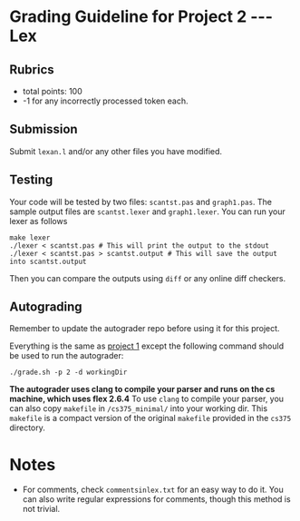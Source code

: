 # Grading Guideline for Project 2 --- Lex

## Rubrics

- total points: 100
- -1 for any incorrectly processed token each.

## Submission

Submit `lexan.l` and/or any other files you have modified.

## Testing

Your code will be tested by two files: `scantst.pas` and `graph1.pas`.
The sample output files are `scantst.lexer` and `graph1.lexer`.
You can run your lexer as follows
```
make lexer
./lexer < scantst.pas # This will print the output to the stdout
./lexer < scantst.pas > scantst.output # This will save the output into scantst.output
```
Then you can compare the outputs using `diff` or any online diff checkers.

## Autograding

Remember to update the autograder repo before using it for this project.

Everything is the same as [project 1](https://github.com/zhanglx13/CS375_Compilers_Autograder/blob/master/rubrics/p1.md#Autograding)
except the following command should be used
to run the autograder:
```
./grade.sh -p 2 -d workingDir
```

**The autograder uses clang to compile your parser and runs on the cs machine, which uses flex 2.6.4**
To use `clang` to compile your parser, you can also copy `makefile` in `/cs375_minimal/`
into your working dir. 
This `makefile` is a compact version of the original `makefile` provided in the `cs375`
directory.


# Notes

- For comments, check `commentsinlex.txt` for an easy way to do it.
You can also write regular expressions for comments, though this method is not 
trivial.
